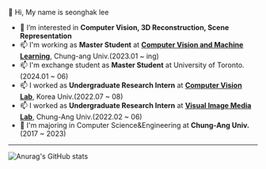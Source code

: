  👋 Hi, My name is seonghak lee
- 👀 I’m interested in **Computer Vision, 3D Reconstruction, Scene Representation**
- 📫  I'm working as **Master Student** at **[Computer Vision and Machine Learning](https://sites.google.com/view/cau-cvml/)**, Chung-ang Univ.(2023.01 ~ ing)
- 📫  I'm exchange student as **Master Student** at University of Toronto.(2024.01 ~ 06)
- 📫  I worked as **Undergraduate Research Intern** at **[Computer Vision Lab](https://kuaicv.com)**, Korea Univ.(2022.07 ~ 08)
- 📫  I worked as **Undergraduate Research Intern** at **[Visual Image Media Lab](https://vim-lab-cau.github.io/VIM/)**, Chung-Ang Univ.(2022.02 ~ 06)
- 💞️ I'm majoring in Computer Science&Engineering at **Chung-Ang Univ.**(2017 ~ 2023)

___
![Anurag's GitHub stats](https://github-readme-stats.vercel.app/api?username=Lseonghak&theme=vue&show_icons=true)                 
